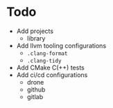 # Todo

- Add projects
  - library
- Add llvm tooling configurations
  - `.clang-format`
  - `.clang-tidy`
- Add CMake C(++) tests
- Add ci/cd configurations
  - drone
  - github
  - gitlab
